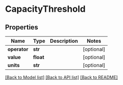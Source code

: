 # CapacityThreshold

## Properties
Name | Type | Description | Notes
------------ | ------------- | ------------- | -------------
**operator** | **str** |  | [optional] 
**value** | **float** |  | [optional] 
**units** | **str** |  | [optional] 

[[Back to Model list]](../README.md#documentation-for-models) [[Back to API list]](../README.md#documentation-for-api-endpoints) [[Back to README]](../README.md)

